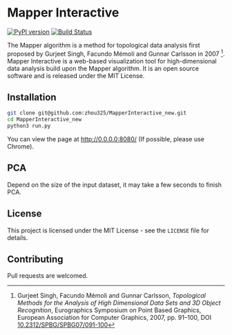 # Mapper Interactive

[![PyPI version](https://badge.fury.io/py/mapper-interactive.svg)](https://badge.fury.io/py/mapper-interactive)
[![Build Status](https://travis-ci.org/MapperInteractive/MapperInteractive.svg?branch=master)](https://travis-ci.org/MapperInteractive/MapperInteractive)

The Mapper algorithm is a method for topological data analysis first proposed by Gurjeet Singh, Facundo Mémoli and Gunnar Carlsson in 2007 [^1]. 
Mapper Interactive is a web-based visualization tool for high-dimensional data analysis build upon the Mapper algorithm. It is an open source software and is released under the MIT License.

## Installation

```bash
git clone git@github.com:zhou325/MapperInteractive_new.git
cd MapperInteractive_new
python3 run.py
```

You can view the page at http://0.0.0.0:8080/ (If possible, please use Chrome).

## PCA
Depend on the size of the input dataset, it may take a few seconds to finish PCA.

## License

This project is licensed under the MIT License - see the `LICENSE` file for details.

## Contributing

Pull requests are welcomed. 


> [^1]: Gurjeet Singh, Facundo Mémoli and Gunnar Carlsson, *Topological Methods for the Analysis of High Dimensional Data Sets and 3D Object Recognition*, Eurographics Symposium on Point Based Graphics, European Association for Computer Graphics, 2007, pp. 91–100, DOI [10.2312/SPBG/SPBG07/091-100](http://dx.doi.org/10.2312/SPBG/SPBG07/091-100)